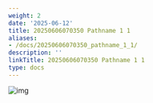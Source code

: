 ```yaml
---
weight: 2
date: '2025-06-12'
title: 20250606070350 Pathname 1 1
aliases:
- /docs/20250606070350_pathname_1_1/
description: ''
linkTitle: 20250606070350 Pathname 1 1
type: docs
---
```


![img](pathname:///img/unchecked.png)

